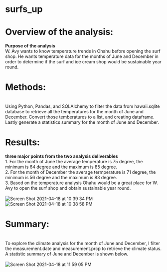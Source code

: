 # surfs_up
# Overview of the analysis:
**Purpose of the analysis**
<br/>W. Avy wants to know temperature trends in Ohahu before opening the surf shop.  He wants temperature data for the months of June and December in order to determine if the surf and ice cream shop would be sustainable year round. 

# Methods:
<br/>Using Python, Pandas, and SQLAlchemy to filter the data from hawaii.sqlite database to retrieve all the temperatures for the month of June and December.  Convert those temberatures to a list, and creating dataframe.  Lastly generate a statistics summary for the month of June and December. 

# Results: 
**three major points from the two analysis deliverables**
<br/>1. For the month of June the average temperature is 75 degree, the minimum is 64 degree and the maximum is 85 degree.
<br/>2. For the month of December the average termperature is 71 degree, the minimum is 56 degree and the maximum is 83 degree.
<br/>3. Based on the temperature analysis Ohahu would be a great place for W. Avy to open the surf shop and obtain sustainable year round.  
<br/>![Screen Shot 2021-04-18 at 10 39 34 PM](https://user-images.githubusercontent.com/77771292/115179848-40f6e300-a0a2-11eb-8140-9e7c4921de6d.png)
<br/>![Screen Shot 2021-04-18 at 10 38 58 PM](https://user-images.githubusercontent.com/77771292/115179862-4a804b00-a0a2-11eb-88c8-532268ff95fc.png)

# Summary: 
<br/>To explore the climate analysis for the month of June and December, I filter the measurement.date and measurement.prcp to retrieve the climate status. A statistic summary of June and December is shown below.   
<br/>![Screen Shot 2021-04-18 at 11 59 05 PM](https://user-images.githubusercontent.com/77771292/115179834-39cfd500-a0a2-11eb-8bfd-6db6f1f87b48.png)
